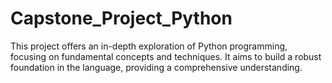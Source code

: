 # Capstone_Project_Python
This project offers an in-depth exploration of Python programming, focusing on fundamental concepts and techniques. It aims to build a robust foundation in the language, providing a comprehensive understanding.
